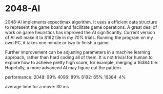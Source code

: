 # 2048-AI

2048-AI implements expectimax algorithm. It uses a efficient data structure to represent the game board and facilitate game operations. A great deal of work on game heuristics has improved the AI significantly. Current version of AI will make it to 8192 tile in my 70% trials. Running the program on my own PC, it takes one minute or two to finish a game.

Further improvement can be adjusting parameters in a machine learning approach, rather than hard coding all of them. It is not trivial for human to explore how to acheive pretty high score, for example, merging a 16384 tile. Hopefully, a more advanced AI may figure out the pattern.

performance:
2048: 99%
4096: 89%
8192: 65%
16384: 4%

average time for a move:
30 ms
